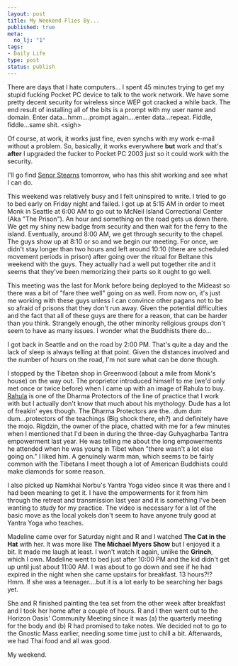 ```yaml
--- 
layout: post
title: My Weekend Flies By...
published: true
meta: 
  no_lj: "1"
tags: 
- Daily Life
type: post
status: publish
---
```

<P>There are days that I hate computers... I spent 45 minutes trying to get my stupid fucking Pocket PC device to talk to the work network. We have some pretty decent security for wireless since WEP got cracked a while back. The end result of installing all of the bits is a prompt with my user name and domain. Enter data...hmm....prompt again....enter data...repeat. Fiddle, fiddle...same shit. &lt;sigh&gt;</P><P>Of course, at work, it works just fine, even synchs with my work e-mail without a problem. So, basically, it works everywhere <B>but</B> work and that's <B>after</B> I upgraded the fucker to Pocket PC 2003 just so it could work with the security.</P><P>I'll go find <A href="http://www.scottstearns.com/">Senor Stearns</A> tomorrow, who has this shit working and see what I can do.</P><P>This weekend was relatively busy and I felt uninspired to write. I tried to go to bed early on Friday night and failed. I got up at 5:15 AM in order to meet Monk in Seattle at 6:00 AM to go out to McNeil Island Correctional Center (Aka "The Prison"). An hour and something on the road gets us down there. We get my shiny new badge from security and then wait for the ferry to the island. Eventually, around 8:00 AM, we get through security to the chapel. The guys show up at 8:10 or so and we begin our meeting. For once, we didn't stay longer than two hours and left around 10:10 (there are scheduled movement periods in prison) after going over the ritual for Beltane this weekend with the guys. They actually had a well put together rite and it seems that they've been memorizing their parts so it ought to go well. </P><P>This meeting was the last for Monk before being deployed to the Mideast so there was a bit of "fare thee well" going on as well. From now on, it's just me working with these guys unless I can convince other pagans not to be so afraid of prisons that they don't run away. Given the potential difficulties and the fact that all of these guys are there for a reason, that can be harder than you think. Strangely enough, the other minority religious groups don't seem to have as many issues. I wonder what the Buddhists there do...</P><P>I got back in Seattle and on the road by 2:00 PM. That's quite a day and the lack of sleep is always telling at that point. Given the distances involved and the number of hours on the road, I'm not sure what can be done though.</P><P>I stopped by the Tibetan shop in Greenwood (about a mile from Monk's house) on the way out. The proprietor introduced himself to me (we'd only met once or twice before) when I came up with an image of Rahula to buy. <a href="http://www.thangka.ru/history/he_padmadsat_2.html">Rahula</a> is one of the Dharma Protectors of the line of practice that I work with but I actually don't know that much about his mythology. Dude has a lot of freakin' eyes though. The Dharma Protectors are the...dum dum dum...protectors of the teachings (Big shock there, eh?) and definitely have the mojo. Rigdzin, the owner of the place, chatted with me for a few minutes when I mentioned that I'd been in during the three-day Guhyagharba Tantra empowerment last year. He was telling me about the long empowerments he attended when he was young in Tibet when "there wasn't a lot else going on." I liked him. A genuinely warm man, which seems to be fairly common with the Tibetans I meet though a lot of American Buddhists could make diamonds for some reason. </P><P>I also picked up Namkhai Norbu's Yantra Yoga video since it was there and I had been meaning to get it. I have the empowerments for it from him through the retreat and transmission last year and it is something I've been wanting to study for my practice. The video is necessary for a lot of the basic move as the local yokels don't seem to have anyone truly good at Yantra Yoga who teaches.</P><P>Madeline came over for Saturday night and R and I watched <B>The Cat in the Hat</B> with her. It was more like <B>The Michael Myers Show</B> but I enjoyed it a bit. It made me laugh at least. I won't watch it again, unlike the <B>Grinch</B>, which I own. Madeline went to bed just after 10:00 PM and the kid didn't get up until just about 11:00 AM. I was about to go down and see if he had expired in the night when she came upstairs for breakfast. 13 hours?!? Hmm. If she was a teenager....but it is a lot early to be searching her bags yet.</P><P>She and R finished painting the tea set from the other week after breakfast and I took her home after a couple of hours. R and I then went out to the Horizon Oasis' Community Meeting since it was (a) the quarterly meeting for the body and (b) R had promised to take notes. We decided not to go to the Gnostic Mass earlier, needing some time just to chill a bit. Afterwards, we had Thai food and all was good.</P><P>My weekend.</P>
